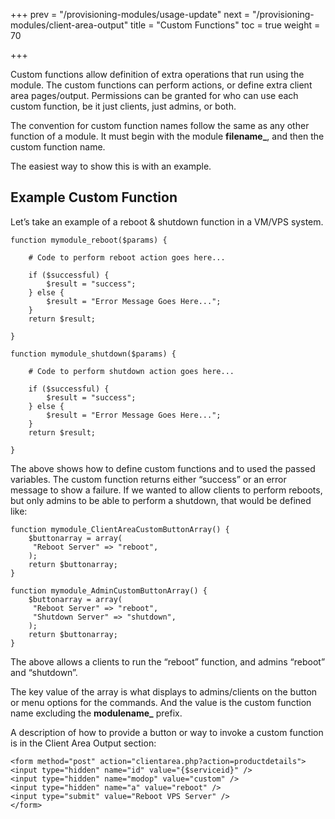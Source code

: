 +++
prev = "/provisioning-modules/usage-update"
next = "/provisioning-modules/client-area-output"
title = "Custom Functions"
toc = true
weight = 70

+++

Custom functions allow definition of extra operations that run using the module.
The custom functions can perform actions, or define extra client area pages/output.
Permissions can be granted for who can use each custom function, be it just clients, just admins, or both.

The convention for custom function names follow the same as any other function of a module.
It must begin with the module **filename_**, and then the custom function name.

The easiest way to show this is with an example.

## Example Custom Function <a id="example-function"></a>

Let’s take an example of a reboot & shutdown function in a VM/VPS system.

```
function mymodule_reboot($params) {

	# Code to perform reboot action goes here...

    if ($successful) {
		$result = "success";
	} else {
		$result = "Error Message Goes Here...";
	}
	return $result;

}

function mymodule_shutdown($params) {

	# Code to perform shutdown action goes here...

    if ($successful) {
		$result = "success";
	} else {
		$result = "Error Message Goes Here...";
	}
	return $result;

}
```

The above shows how to define custom functions and to used the passed variables.
The custom function returns either “success” or an error message to show a failure.
If we wanted to allow clients to perform reboots, but only admins to be able to perform a shutdown, that would be defined like:

```
function mymodule_ClientAreaCustomButtonArray() {
    $buttonarray = array(
	 "Reboot Server" => "reboot",
	);
	return $buttonarray;
}

function mymodule_AdminCustomButtonArray() {
    $buttonarray = array(
	 "Reboot Server" => "reboot",
	 "Shutdown Server" => "shutdown",
	);
	return $buttonarray;
}
```

The above allows a clients to run the “reboot” function, and admins “reboot” and “shutdown”.

The key value of the array is what displays to admins/clients on the button or menu options for the commands.
And the value is the custom function name excluding the **modulename_** prefix.

A description of how to provide a button or way to invoke a custom function is in the Client Area Output section:

```
<form method="post" action="clientarea.php?action=productdetails">
<input type="hidden" name="id" value="{$serviceid}" />
<input type="hidden" name="modop" value="custom" />
<input type="hidden" name="a" value="reboot" />
<input type="submit" value="Reboot VPS Server" />
</form>
```
